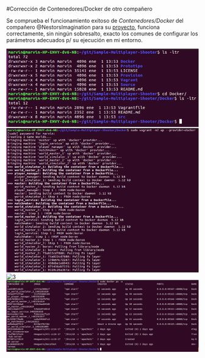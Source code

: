 #Corrección de Contenedores/Docker de otro compañero

Se comprueba el funcionamiento exitoso de *Contenedores/Docker* del compañero @NestorsImagination para su [proyecto](https://github.com/NestorsImagination/Sample-Multiplayer-Shooter/tree/master/Docker), funciona correctamente, sin ningún sobresalto, exacto los comunes de configurar los parámetros adecuados p/ su ejecución en mi entorno.

![1](../imgs/hitos/4/Correccion/1.png)
![2](../imgs/hitos/4/Correccion/2.png)
![3](..imgs/hitos/4/Correccion/3.png)
![4](../imgs/hitos/4/Correccion/4.png)
